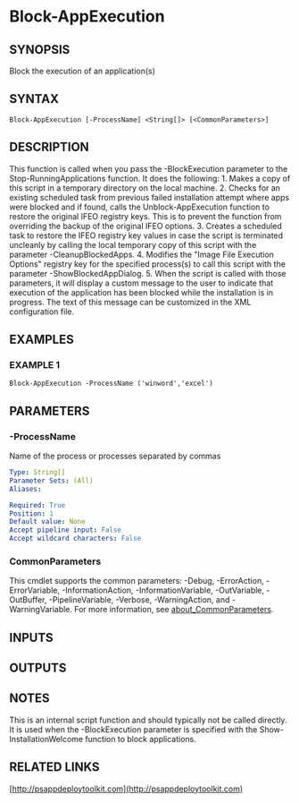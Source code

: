 ﻿---
external help file: PSAppDeployToolkit-help.xml
Module Name: PSAppDeployToolkit
online version: http://psappdeploytoolkit.com
schema: 2.0.0
---

# Block-AppExecution

## SYNOPSIS
Block the execution of an application(s)

## SYNTAX

```
Block-AppExecution [-ProcessName] <String[]> [<CommonParameters>]
```

## DESCRIPTION
This function is called when you pass the -BlockExecution parameter to the Stop-RunningApplications function.
It does the following:
1.
Makes a copy of this script in a temporary directory on the local machine.
2.
Checks for an existing scheduled task from previous failed installation attempt where apps were blocked and if found, calls the Unblock-AppExecution function to restore the original IFEO registry keys.
   This is to prevent the function from overriding the backup of the original IFEO options.
3.
Creates a scheduled task to restore the IFEO registry key values in case the script is terminated uncleanly by calling the local temporary copy of this script with the parameter -CleanupBlockedApps.
4.
Modifies the "Image File Execution Options" registry key for the specified process(s) to call this script with the parameter -ShowBlockedAppDialog.
5.
When the script is called with those parameters, it will display a custom message to the user to indicate that execution of the application has been blocked while the installation is in progress.
   The text of this message can be customized in the XML configuration file.

## EXAMPLES

### EXAMPLE 1
```
Block-AppExecution -ProcessName ('winword','excel')
```

## PARAMETERS

### -ProcessName
Name of the process or processes separated by commas

```yaml
Type: String[]
Parameter Sets: (All)
Aliases:

Required: True
Position: 1
Default value: None
Accept pipeline input: False
Accept wildcard characters: False
```

### CommonParameters
This cmdlet supports the common parameters: -Debug, -ErrorAction, -ErrorVariable, -InformationAction, -InformationVariable, -OutVariable, -OutBuffer, -PipelineVariable, -Verbose, -WarningAction, and -WarningVariable. For more information, see [about_CommonParameters](http://go.microsoft.com/fwlink/?LinkID=113216).

## INPUTS

## OUTPUTS

## NOTES
This is an internal script function and should typically not be called directly.
It is used when the -BlockExecution parameter is specified with the Show-InstallationWelcome function to block applications.

## RELATED LINKS

[http://psappdeploytoolkit.com](http://psappdeploytoolkit.com)

